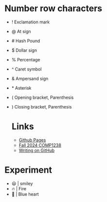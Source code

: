 # Number row characters 

* ! Exclamation mark
* @ At sign
* \# Hash Pound
* $ Dollar sign
* % Percentage 
* ^ Caret symbol 
* & Ampersand sign
* \* Asterisk
* ( Opening bracket, Parenthesis
* ) Closing bracket, Parenthesis

  # Links
  * [Github Pages](https://github.com/)
  * [Fall 2024 COMP1238](https://learn.georgebrown.ca/d2l/home/291663)
  * [Writing on GitHub](https://docs.github.com/en/repositories/creating-and-managing-repositories/creating-a-new-repository)

# Experiment 

* :smiley: | smiley
* :fire:  | Fire 
* :blue_heart:  | Blue heart
